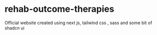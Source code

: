 # rehab-outcome-therapies
Official website created using next js, tailwind css , sass and some bit of shadcn ui 
